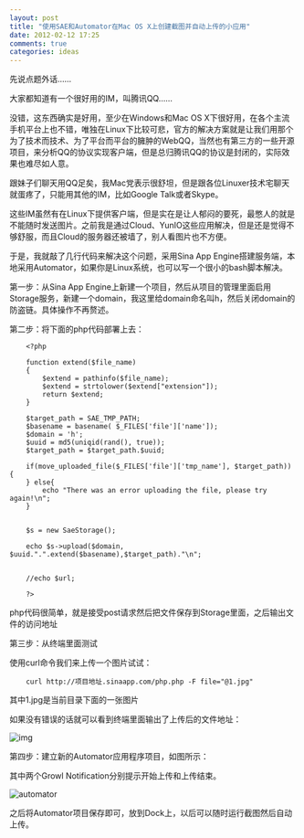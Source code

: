 ```yaml
---
layout: post
title: "使用SAE和Automator在Mac OS X上创建截图并自动上传的小应用"
date: 2012-02-12 17:25
comments: true
categories: ideas
---
```

先说点题外话……

大家都知道有一个很好用的IM，叫腾讯QQ……

没错，这东西确实是好用，至少在Windows和Mac OS X下很好用，在各个主流手机平台上也不错，唯独在Linux下比较可悲，官方的解决方案就是让我们用那个为了技术而技术、为了平台而平台的臃肿的WebQQ，当然也有第三方的一些开源项目，来分析QQ的协议实现客户端，但是总归腾讯QQ的协议是封闭的，实际效果也难尽如人意。

跟妹子们聊天用QQ足矣，我Mac党表示很舒坦，但是跟各位Linuxer技术宅聊天就蛋疼了，只能用其他的IM，比如Google Talk或者Skype。

这些IM虽然有在Linux下提供客户端，但是实在是让人郁闷的要死，最憋人的就是不能随时发送图片。之前我是通过Cloud、YunIO这些应用解决，但是还是觉得不够舒服，而且Cloud的服务器还被墙了，别人看图片也不方便。

于是，我就敲了几行代码来解决这个问题，采用Sina App Engine搭建服务端，本地采用Automator，如果你是Linux系统，也可以写一个很小的bash脚本解决。

<!-- more -->

第一步：从Sina App Engine上新建一个项目，然后从项目的管理里面启用Storage服务，新建一个domain，我这里给domain命名叫h，然后关闭domain的防盗链。具体操作不再赘述。

第二步：将下面的php代码部署上去：

		<?php
		
		function extend($file_name) 
		{ 
			$extend = pathinfo($file_name); 
			$extend = strtolower($extend["extension"]); 
			return $extend; 
		} 

		$target_path = SAE_TMP_PATH;
		$basename = basename( $_FILES['file']['name']);
		$domain = 'h';
		$uuid = md5(uniqid(rand(), true));
		$target_path = $target_path.$uuid;

		if(move_uploaded_file($_FILES['file']['tmp_name'], $target_path)) {
		} else{
		    echo "There was an error uploading the file, please try again!\n";
		}


		$s = new SaeStorage();

		echo $s->upload($domain, $uuid.".".extend($basename),$target_path)."\n";


		//echo $url;

		?>


php代码很简单，就是接受post请求然后把文件保存到Storage里面，之后输出文件的访问地址

第三步：从终端里面测试

使用curl命令我们来上传一个图片试试：

		curl http://项目地址.sinaapp.com/php.php -F file="@1.jpg"

其中1.jpg是当前目录下面的一张图片

如果没有错误的话就可以看到终端里面输出了上传后的文件地址：

![img](http://i.imgur.com/8Nx42.png)

第四步：建立新的Automator应用程序项目，如图所示：

其中两个Growl Notification分别提示开始上传和上传结束。

![automator](http://i.imgur.com/mDGbI.png)

之后将Automator项目保存即可，放到Dock上，以后可以随时运行截图然后自动上传。
